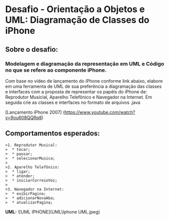 # Desafio - Orientação a Objetos e UML: Diagramação de Classes do iPhone
## Sobre o desafio:

### Modelagem e diagramação da representação em UML e Código no que se refere ao componente iPhone.

Com base no vídeo de lançamento do iPhone conforme link abaixo, elabore em uma ferramenta de UML de sua preferência a diagramação das classes e interfaces com a proposta de representar os papéis do iPhone de: Reprodutor Musicial, Aparelho Telefônico e Navegador na Internet. Em seguida crie as classes e interfaces no formato de arquivos .java

[Lançamento iPhone 2007] (https://www.youtube.com/watch?v=9ou608QQRq8)

## Comportamentos esperados:

    >1. Reprodutor Musical: 
    >  * tocar;
    >  * pausar;
    >  * selecionarMusica;
    >
    >2. Aparelho Telefônico: 
    >  * ligar;
    >  * atender;
    >  * iniciarCorreioVoz;
    >
    >3. Navegador na Internet: 
    >  * exibirPagina;
    >  * adicionarNovaAba;
    >  * atualizarPagina;

**UML:**
![UML IPHONE](UML\Iphone UML.jpeg)
